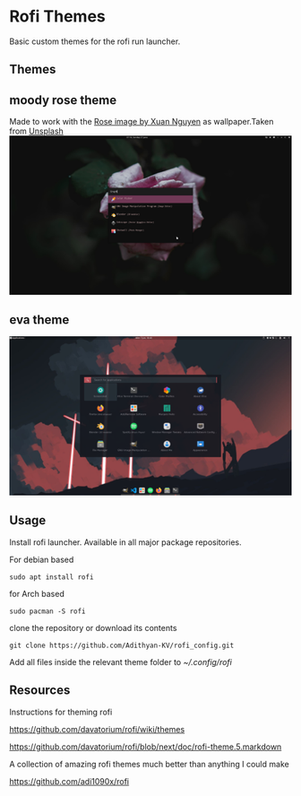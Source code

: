 # Rofi Themes
Basic custom themes for the rofi run launcher.

## Themes

## moody rose theme
Made to work with the [Rose image by Xuan Nguyen](https://unsplash.com/photos/-mKZfFegpRw) as wallpaper.Taken from [Unsplash](https://unsplash.com/)
![Rose theme demo](/demo_images/rofi_demo.png)

## eva theme
![Screenshot of theme](/demo_images/theme_demo.png)

## Usage
Install rofi launcher. Available in all major package repositories.

For debian based
```
sudo apt install rofi
```
for Arch based
```
sudo pacman -S rofi
```
clone the repository or download its contents
```
git clone https://github.com/Adithyan-KV/rofi_config.git
```
Add all files inside the relevant theme folder to *~/.config/rofi*

## Resources
Instructions for theming rofi

https://github.com/davatorium/rofi/wiki/themes

https://github.com/davatorium/rofi/blob/next/doc/rofi-theme.5.markdown

A collection of amazing rofi themes much better than anything I could make

https://github.com/adi1090x/rofi